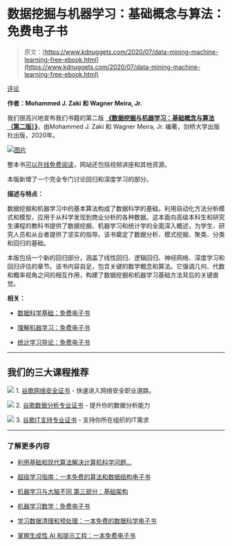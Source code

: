 # 数据挖掘与机器学习：基础概念与算法：免费电子书

> 原文：[https://www.kdnuggets.com/2020/07/data-mining-machine-learning-free-ebook.html](https://www.kdnuggets.com/2020/07/data-mining-machine-learning-free-ebook.html)

[评论](#comments)

**作者：Mohammed J. Zaki 和 Wagner Meira, Jr.**

我们很高兴地宣布我们书籍的第二版 **[《数据挖掘与机器学习：基础概念与算法（第二版）》](https://dataminingbook.info)**，由Mohammed J. Zaki 和 Wagner Meira, Jr. 编著，剑桥大学出版社出版，2020年。

[![图片](../Images/c517bf77f62d942f004e376ddc0d1195.png)](https://dataminingbook.info)

整本书[可以在线免费阅读](https://dataminingbook.info)，网站还包括视频讲座和其他资源。

本版新增了一个完全专门讨论回归和深度学习的部分。

**描述与特点：**

数据挖掘和机器学习中的基本算法构成了数据科学的基础，利用自动化方法分析模式和模型，应用于从科学发现到商业分析的各种数据。这本面向高级本科生和研究生课程的教科书提供了数据挖掘、机器学习和统计学的全面深入概述，为学生、研究人员和从业者提供了坚实的指导。该书奠定了数据分析、模式挖掘、聚类、分类和回归的基础。

本版包括一个新的回归部分，涵盖了线性回归、逻辑回归、神经网络、深度学习和回归评估的章节。该书内容自足，包含关键的数学概念和算法。它强调几何、代数和概率视角之间的相互作用，构建了数据挖掘和机器学习基础方法背后的关键直觉。

**相关：**

+   [数据科学基础：免费电子书](/2020/07/foundations-data-science-free-ebook.html)

+   [理解机器学习：免费电子书](/2020/06/understanding-machine-learning-free-ebook.html)

+   [统计学习导论：免费电子书](/2020/06/introduction-statistical-learning-free-ebook.html)

* * *

## 我们的三大课程推荐

![](../Images/0244c01ba9267c002ef39d4907e0b8fb.png) 1\. [谷歌网络安全证书](https://www.kdnuggets.com/google-cybersecurity) - 快速进入网络安全职业道路。

![](../Images/e225c49c3c91745821c8c0368bf04711.png) 2\. [谷歌数据分析专业证书](https://www.kdnuggets.com/google-data-analytics) - 提升你的数据分析能力

![](../Images/0244c01ba9267c002ef39d4907e0b8fb.png) 3\. [谷歌IT支持专业证书](https://www.kdnuggets.com/google-itsupport) - 支持你所在组织的IT需求

* * *

### 了解更多内容

+   [利用基础和现代算法解决计算机科学问题…](https://www.kdnuggets.com/2023/11/packt-tackle-computer-science-problems-fundamental-modern-algorithms-machine-learning)

+   [超级学习指南：一本免费的算法和数据结构电子书](https://www.kdnuggets.com/2022/06/super-study-guide-free-algorithms-data-structures-ebook.html)

+   [机器学习与大脑不同 第三部分：基础架构](https://www.kdnuggets.com/2022/06/machine-learning-like-brain-part-3-fundamental-architecture.html)

+   [机器学习数学：免费电子书](https://www.kdnuggets.com/2020/04/mathematics-machine-learning-book.html)

+   [学习数据清理和预处理：一本免费的数据科学电子书](https://www.kdnuggets.com/2023/08/learn-data-cleaning-preprocessing-data-science-free-ebook.html)

+   [掌握生成性 AI 和提示工程：一本免费电子书](https://www.kdnuggets.com/2023/04/free-ebook-mastering-generative-ai-prompt-engineering.html)
